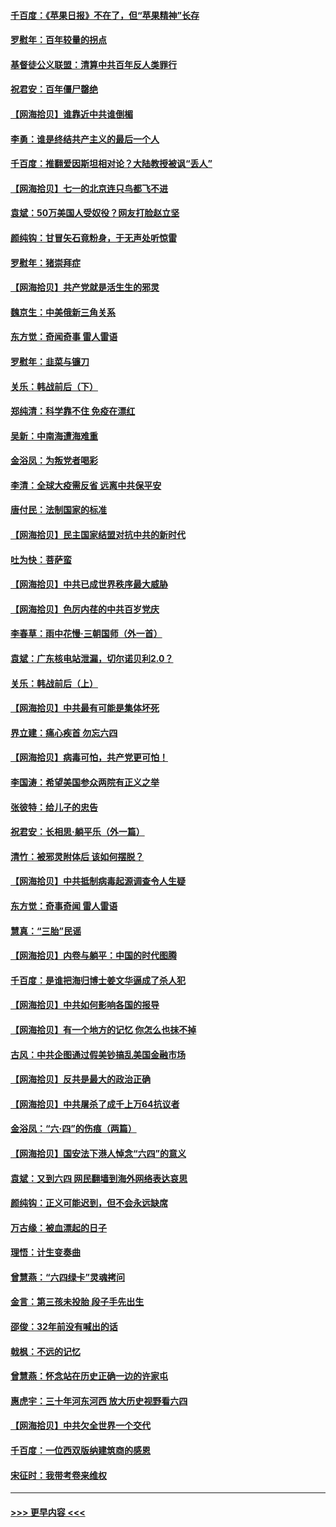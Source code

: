 #### [千百度：《苹果日报》不在了，但“苹果精神”长存](../pages/nsc993/n13046703.md?t=06252151) 
#### [罗慰年：百年较量的拐点](../pages/nsc993/n13046542.md?t=06252151) 
#### [基督徒公义联盟：清算中共百年反人类罪行](../pages/nsc993/n13046499.md?t=06252151) 
#### [祝君安：百年僵尸罄绝](../pages/nsc993/n13045595.md?t=06252151) 
#### [【网海拾贝】谁靠近中共谁倒楣](../pages/nsc993/n13044667.md?t=06252151) 
#### [李勇：谁是终结共产主义的最后一个人](../pages/nsc993/n13044397.md?t=06252151) 
#### [千百度：推翻爱因斯坦相对论？大陆教授被讽“丢人”](../pages/nsc993/n13043908.md?t=06252151) 
#### [【网海拾贝】七一的北京连只鸟都飞不进](../pages/nsc993/n13041377.md?t=06252151) 
#### [袁斌：50万美国人受奴役？网友打脸赵立坚](../pages/nsc993/n13041330.md?t=06252151) 
#### [颜纯钩：甘冒矢石竟粉身，于无声处听惊雷](../pages/nsc993/n13041140.md?t=06252151) 
#### [罗慰年：猪崇拜症](../pages/nsc993/n13041071.md?t=06252151) 
#### [【网海拾贝】共产党就是活生生的邪灵](../pages/nsc993/n13036627.md?t=06252151) 
#### [魏京生：中美俄新三角关系](../pages/nsc993/n13035986.md?t=06252151) 
#### [东方觉：奇闻奇事 雷人雷语](../pages/nsc993/n13035878.md?t=06252151) 
#### [罗慰年：韭菜与镰刀](../pages/nsc993/n13034374.md?t=06252151) 
#### [关乐：韩战前后（下）](../pages/nsc993/n13034113.md?t=06252151) 
#### [郑纯清：科学靠不住 免疫在漂红](../pages/nsc993/n13034093.md?t=06252151) 
#### [吴新：中南海遭海难重](../pages/nsc993/n13034084.md?t=06252151) 
#### [金浴凤：为叛党者喝彩](../pages/nsc993/n13034058.md?t=06252151) 
#### [李清：全球大疫需反省 远离中共保平安](../pages/nsc993/n13033784.md?t=06252151) 
#### [唐付民：法制国家的标准](../pages/nsc993/n13032944.md?t=06252151) 
#### [【网海拾贝】民主国家结盟对抗中共的新时代](../pages/nsc993/n13031717.md?t=06252151) 
#### [吐为快：菩萨蛮](../pages/nsc993/n13030033.md?t=06252151) 
#### [【网海拾贝】中共已成世界秩序最大威胁](../pages/nsc993/n13028138.md?t=06252151) 
#### [【网海拾贝】色厉内荏的中共百岁党庆](../pages/nsc993/n13025582.md?t=06252151) 
#### [李春草：雨中花慢‧三朝国师（外一首）](../pages/nsc993/n13025567.md?t=06252151) 
#### [袁斌：广东核电站泄漏，切尔诺贝利2.0？](../pages/nsc993/n13025475.md?t=06252151) 
#### [关乐：韩战前后（上）](../pages/nsc993/n13025387.md?t=06252151) 
#### [【网海拾贝】中共最有可能是集体坏死](../pages/nsc993/n13023101.md?t=06252151) 
#### [界立建：痛心疾首 勿忘六四](../pages/nsc993/n13022339.md?t=06252151) 
#### [【网海拾贝】病毒可怕，共产党更可怕！](../pages/nsc993/n13020728.md?t=06252151) 
#### [李国涛：希望美国参众两院有正义之举](../pages/nsc993/n13020674.md?t=06252151) 
#### [张彼特：给儿子的忠告](../pages/nsc993/n13018934.md?t=06252151) 
#### [祝君安：长相思‧躺平乐（外一篇）](../pages/nsc993/n13018923.md?t=06252151) 
#### [清竹：被邪灵附体后 该如何摆脱？](../pages/nsc993/n13018877.md?t=06252151) 
#### [【网海拾贝】中共抵制病毒起源调查令人生疑](../pages/nsc993/n13017785.md?t=06252151) 
#### [东方觉：奇事奇闻 雷人雷语](../pages/nsc993/n13017577.md?t=06252151) 
#### [慧真：“三胎”民谣](../pages/nsc993/n13017394.md?t=06252151) 
#### [【网海拾贝】内卷与躺平：中国的时代图腾](../pages/nsc993/n13016128.md?t=06252151) 
#### [千百度：是谁把海归博士姜文华逼成了杀人犯](../pages/nsc993/n13015218.md?t=06252151) 
#### [【网海拾贝】中共如何影响各国的报导](../pages/nsc993/n13012599.md?t=06252151) 
#### [【网海拾贝】有一个地方的记忆 你怎么也抹不掉](../pages/nsc993/n13009802.md?t=06252151) 
#### [古风：中共企图通过假美钞搞乱美国金融市场](../pages/nsc993/n13009626.md?t=06252151) 
#### [【网海拾贝】反共是最大的政治正确](../pages/nsc993/n13007051.md?t=06252151) 
#### [【网海拾贝】中共屠杀了成千上万64抗议者](../pages/nsc993/n13002713.md?t=06252151) 
#### [金浴凤：“六·四”的伤痕（两篇）](../pages/nsc993/n13001719.md?t=06252151) 
#### [【网海拾贝】国安法下港人悼念“六四”的意义](../pages/nsc993/n13001039.md?t=06252151) 
#### [袁斌：又到六四 网民翻墙到海外网络表达哀思](../pages/nsc993/n13000995.md?t=06252151) 
#### [颜纯钩：正义可能迟到，但不会永远缺席](../pages/nsc993/n13000920.md?t=06252151) 
#### [万古缘：被血漂起的日子](../pages/nsc993/n13000914.md?t=06252151) 
#### [理悟：计生变奏曲](../pages/nsc993/n13000414.md?t=06252151) 
#### [曾慧燕：“六四绿卡”灵魂拷问](../pages/nsc993/n13000277.md?t=06252151) 
#### [金言：第三孩未投胎 段子手先出生](../pages/nsc993/n13000215.md?t=06252151) 
#### [邵俊：32年前没有喊出的话](../pages/nsc993/n13000181.md?t=06252151) 
#### [戟枫：不远的记忆](../pages/nsc993/n13000121.md?t=06252151) 
#### [曾慧燕：怀念站在历史正确一边的许家屯](../pages/nsc993/n13000073.md?t=06252151) 
#### [惠虎宇：三十年河东河西 放大历史视野看六四](../pages/nsc993/n13000018.md?t=06252151) 
#### [【网海拾贝】中共欠全世界一个交代](../pages/nsc993/n12998706.md?t=06252151) 
#### [千百度：一位西双版纳建筑商的感恩](../pages/nsc993/n12998487.md?t=06252151) 
#### [宋征时：我带考卷来维权](../pages/nsc993/n12994088.md?t=06252151) 

----
#### [ >>> 更早内容 <<< ](../indexes/nsc993-earlier.md)

